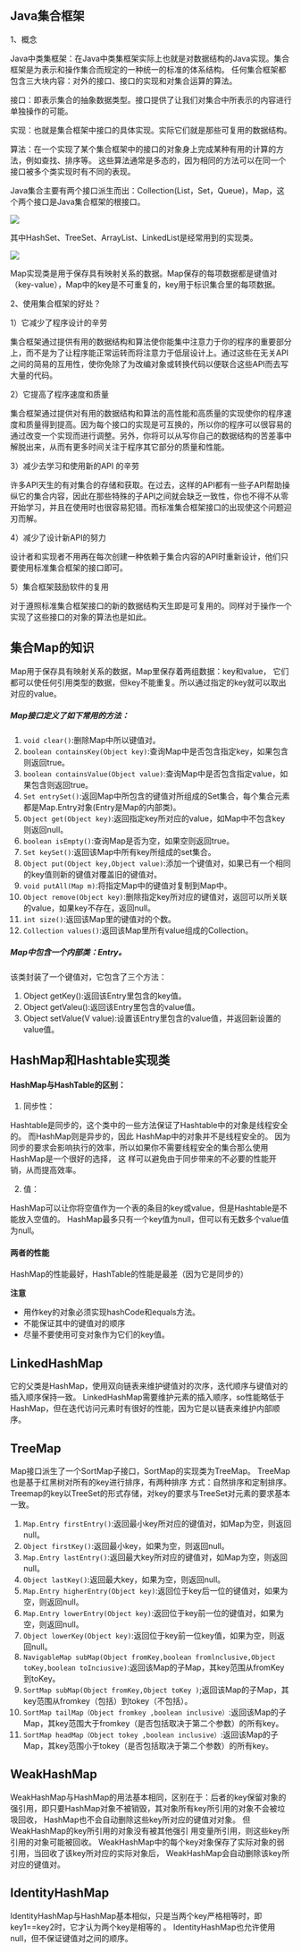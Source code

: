 
## Java集合框架

1、概念

Java中类集框架：在Java中类集框架实际上也就是对数据结构的Java实现。集合框架是为表示和操作集合而规定的一种统一的标准的体系结构。
任何集合框架都包含三大块内容：对外的接口、接口的实现和对集合运算的算法。

接口：即表示集合的抽象数据类型。接口提供了让我们对集合中所表示的内容进行单独操作的可能。

实现：也就是集合框架中接口的具体实现。实际它们就是那些可复用的数据结构。

算法：在一个实现了某个集合框架中的接口的对象身上完成某种有用的计算的方法，例如查找、排序等。
这些算法通常是多态的，因为相同的方法可以在同一个接口被多个类实现时有不同的表现。



Java集合主要有两个接口派生而出：Collection(List，Set，Queue)，Map，这个两个接口是Java集合框架的根接口。

![](./images/java-Collection.png)

其中HashSet、TreeSet、ArrayList、LinkedList是经常用到的实现类。

![](./images/java-Map.png)

Map实现类是用于保存具有映射关系的数据。Map保存的每项数据都是键值对（key-value），Map中的key是不可重复的，key用于标识集合里的每项数据。


2、使用集合框架的好处？

1）它减少了程序设计的辛劳

集合框架通过提供有用的数据结构和算法使你能集中注意力于你的程序的重要部分上，而不是为了让程序能正常运转而将注意力于低层设计上。通过这些在无关API之间的简易的互用性，使你免除了为改编对象或转换代码以便联合这些API而去写大量的代码。

2）它提高了程序速度和质量

集合框架通过提供对有用的数据结构和算法的高性能和高质量的实现使你的程序速度和质量得到提高。因为每个接口的实现是可互换的，所以你的程序可以很容易的通过改变一个实现而进行调整。另外，你将可以从写你自己的数据结构的苦差事中解脱出来，从而有更多时间关注于程序其它部分的质量和性能。

3）减少去学习和使用新的API 的辛劳

许多API天生的有对集合的存储和获取。在过去，这样的API都有一些子API帮助操纵它的集合内容，因此在那些特殊的子API之间就会缺乏一致性，你也不得不从零开始学习，并且在使用时也很容易犯错。而标准集合框架接口的出现使这个问题迎刃而解。

4）减少了设计新API的努力

设计者和实现者不用再在每次创建一种依赖于集合内容的API时重新设计，他们只要使用标准集合框架的接口即可。

5）集合框架鼓励软件的复用

对于遵照标准集合框架接口的新的数据结构天生即是可复用的。同样对于操作一个实现了这些接口的对象的算法也是如此。




## 集合Map的知识

Map用于保存具有映射关系的数据，Map里保存着两组数据：key和value，
它们都可以使任何引用类型的数据，但key不能重复。所以通过指定的key就可以取出对应的value。

##### Map接口定义了如下常用的方法：

1. `void clear()`:删除Map中所以键值对。
2. `boolean containsKey(Object key)`:查询Map中是否包含指定key，如果包含则返回true。
3. `boolean containsValue(Object value)`:查询Map中是否包含指定value，如果包含则返回true。
4. `Set entrySet()`:返回Map中所包含的键值对所组成的Set集合，每个集合元素都是Map.Entry对象(Entry是Map的内部类)。
5. `Object get(Object key)`:返回指定key所对应的value，如Map中不包含key则返回null。
6. `boolean isEmpty()`:查询Map是否为空，如果空则返回true。
7. `Set keySet()`:返回该Map中所有key所组成的set集合。
8. `Object put(Object key,Object value)`:添加一个键值对，如果已有一个相同的key值则新的键值对覆盖旧的键值对。
9. `void putAll(Map m)`:将指定Map中的键值对复制到Map中。
10. `Object remove(Object key)`:删除指定key所对应的键值对，返回可以所关联的value，如果key不存在，返回null。
11. `int size()`:返回该Map里的键值对的个数。
12. `Collection values()`:返回该Map里所有value组成的Collection。

##### Map中包含一个内部类：Entry。

该类封装了一个键值对，它包含了三个方法：

1. Object getKey():返回该Entry里包含的key值。
2. Object getValeu():返回该Entry里包含的value值。
3. Object setValue(V value):设置该Entry里包含的value值，并返回新设置的value值。


##  HashMap和Hashtable实现类

####  HashMap与HashTable的区别：

1. 同步性：

Hashtable是同步的，这个类中的一些方法保证了Hashtable中的对象是线程安全的。
而HashMap则是异步的，因此 HashMap中的对象并不是线程安全的。
因为同步的要求会影响执行的效率，所以如果你不需要线程安全的集合那么使用HashMap是一个很好的选择，
这 样可以避免由于同步带来的不必要的性能开销，从而提高效率。

2. 值：

HashMap可以让你将空值作为一个表的条目的key或value，但是Hashtable是不能放入空值的。
HashMap最多只有一个key值为null，但可以有无数多个value值为null。


#### 两者的性能

HashMap的性能最好，HashTable的性能是最差（因为它是同步的）

**注意**

- 用作key的对象必须实现hashCode和equals方法。
- 不能保证其中的键值对的顺序
- 尽量不要使用可变对象作为它们的key值。


## LinkedHashMap

它的父类是HashMap，使用双向链表来维护键值对的次序，迭代顺序与键值对的插入顺序保持一致。
LinkedHashMap需要维护元素的插入顺序，so性能略低于HashMap，但在迭代访问元素时有很好的性能，因为它是以链表来维护内部顺序。


## TreeMap

Map接口派生了一个SortMap子接口，SortMap的实现类为TreeMap。
TreeMap也是基于红黑树对所有的key进行排序，有两种排序 方式：自然排序和定制排序。
Treemap的key以TreeSet的形式存储，对key的要求与TreeSet对元素的要求基本一致。

1. `Map.Entry firstEntry()`:返回最小key所对应的键值对，如Map为空，则返回null。
2. `Object firstKey()`:返回最小key，如果为空，则返回null。
3. `Map.Entry lastEntry()`:返回最大key所对应的键值对，如Map为空，则返回null。
4. `Object lastKey()`:返回最大key，如果为空，则返回null。
5. `Map.Entry higherEntry(Object key)`:返回位于key后一位的键值对，如果为空，则返回null。
6. `Map.Entry lowerEntry(Object key)`:返回位于key前一位的键值对，如果为空，则返回null。
7. `Object lowerKey(Object key)`:返回位于key前一位key值，如果为空，则返回null。
8. `NavigableMap subMap(Object fromKey,boolean fromlnclusive,Object toKey,boolean toInciusive)`:返回该Map的子Map，其key范围从fromKey到toKey。
9. `SortMap subMap(Object fromKey,Object toKey )`;返回该Map的子Map，其key范围从fromkey（包括）到tokey（不包括）。
10. `SortMap tailMap（Object fromkey ,boolean inclusive）`:返回该Map的子Map，其key范围大于fromkey（是否包括取决于第二个参数）的所有key。
11. `SortMap headMap（Object tokey ,boolean inclusive）`:返回该Map的子Map，其key范围小于tokey（是否包括取决于第二个参数）的所有key。


## WeakHashMap

WeakHashMap与HashMap的用法基本相同，区别在于：后者的key保留对象的强引用，即只要HashMap对象不被销毁，其对象所有key所引用的对象不会被垃圾回收，
HashMap也不会自动删除这些key所对应的键值对对象。
但WeakHashMap的key所引用的对象没有被其他强引 用变量所引用，则这些key所引用的对象可能被回收。
WeakHashMap中的每个key对象保存了实际对象的弱引用，当回收了该key所对应的实际对象后，
WeakHashMap会自动删除该key所对应的键值对。

## IdentityHashMap

IdentityHashMap与HashMap基本相似，只是当两个key严格相等时，即key1==key2时，它才认为两个key是相等的 。
IdentityHashMap也允许使用null，但不保证键值对之间的顺序。





